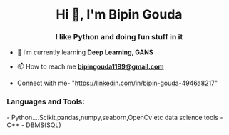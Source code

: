 <h1 align="center">Hi 👋, I'm Bipin Gouda</h1>
<h3 align="center">I like Python and doing fun stuff in it </h3>

- 🌱 I’m currently learning **Deep Learning, GANS**

- 📫 How to reach me **bipingouda1199@gmail.com**

- Connect with me- "https://linkedin.com/in/bipin-gouda-4946a8217"

<h3 align="left">Languages and Tools:</h3>
- Python....Scikit,pandas,numpy,seaborn,OpenCv etc data science tools
- C++
- DBMS(SQL)

<!---
Bipin-Gouda/Bipin-Gouda is a ✨ special ✨ repository because its `README.md` (this file) appears on your GitHub profile.
You can click the Preview link to take a look at your changes.
--->
